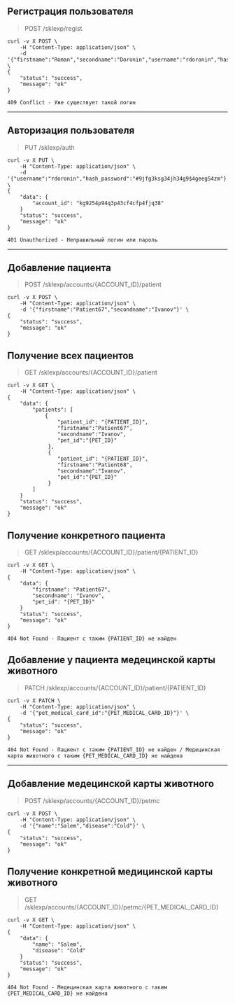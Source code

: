 ## Регистрация пользователя

> POST /sklexp/regist

```shell
curl -v X POST \
    -H "Content-Type: application/json" \
    -d '{"firstname":"Roman","secondname":"Doronin","username":"rdoronin","hash_password":"#9jfg3ksg34jh34g9$4geeg54zm"}' \
{
    "status": "success",
    "message": "ok"
}
```
```shell
409 Conflict - Уже существует такой логин
```

----------------------------------------------------

## Авторизация пользователя

> PUT /sklexp/auth

```shell
curl -v X PUT \
    -H "Content-Type: application/json" \
    -d '{"username":"rdoronin","hash_password":"#9jfg3ksg34jh34g9$4geeg54zm"}' \
{
    "data": {
        "account_id": "kg9254p94q3p43cf4cfp4fjq38"
    }
    "status": "success",
    "message": "ok"
}
```
```shell
401 Unauthorized - Неправильный логин или пароль
```

----------------------------------------------------

## Добавление пациента

> POST /sklexp/accounts/{ACCOUNT_ID}/patient

```shell
curl -v X POST \
    -H "Content-Type: application/json" \
    -d '{"firstname":"Patient67","secondname":"Ivanov"}' \
{
    "status": "success",
    "message": "ok"
}
```

## Получение всех пациентов

> GET /sklexp/accounts/{ACCOUNT_ID}/patient

```shell
curl -v X GET \
    -H "Content-Type: application/json" \
{
    "data": {
        "patients": [
            {
                "patient_id": "{PATIENT_ID}",
                "firstname":"Patient67",
                "secondname":"Ivanov",
                "pet_id":"{PET_ID}"
             },
             {
                "patient_id": "{PATIENT_ID}",
                "firstname":"Patient68",
                "secondname":"Ivanov",
                "pet_id":"{PET_ID}"
             }
        ]
    }
    "status": "success",
    "message": "ok"
}
```

## Получение конкретного пациента

> GET /sklexp/accounts/{ACCOUNT_ID}/patient/{PATIENT_ID}

```shell
curl -v X GET \
    -H "Content-Type: application/json" \
{
    "data": {
        "firstname": "Patient67",
        "secondname": "Ivanov",
        "pet_id": "{PET_ID}"
    }
    "status": "success",
    "message": "ok"
}
```
```shell
404 Not Found - Пациент с таким {PATIENT_ID} не найден
```

## Добавление у пациента медецинской карты животного

> PATCH /sklexp/accounts/{ACCOUNT_ID}/patient/{PATIENT_ID}

```shell
curl -v X PATCH \
    -H "Content-Type: application/json" \
    -d '{"pet_medical_card_id":"{PET_MEDICAL_CARD_ID}"}' \
{
    "status": "success",
    "message": "ok"
}
```
```shell
404 Not Found - Пациент с таким {PATIENT_ID} не найден / Медецинская карта животного с таким {PET_MEDICAL_CARD_ID} не найдена
```

----------------------------------------------------

## Добавление медецинской карты животного

> POST /sklexp/accounts/{ACCOUNT_ID}/petmc

```shell
curl -v X POST \
    -H "Content-Type: application/json" \
    -d '{"name":"Salem","disease":"Cold"}' \
{
    "status": "success",
    "message": "ok"
}
```

## Получение конкретной медицинской карты животного

> GET /sklexp/accounts/{ACCOUNT_ID}/petmc/{PET_MEDICAL_CARD_ID}

```shell
curl -v X GET \
    -H "Content-Type: application/json" \
{
    "data": {
        "name": "Salem",
        "disease": "Cold"
    }
    "status": "success",
    "message": "ok"
}
```
```shell
404 Not Found - Медецинская карта животного с таким {PET_MEDICAL_CARD_ID} не найдена
```
